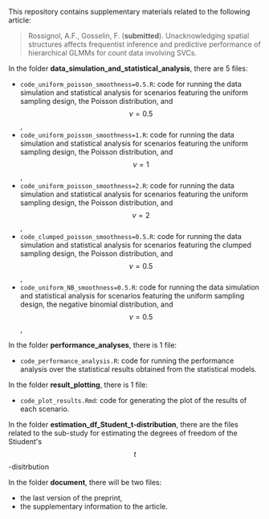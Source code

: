 This repository contains supplementary materials related to the following article:

> Rossignol, A.F., Gosselin, F. (**submitted**). Unacknowledging spatial structures affects frequentist inference and predictive performance of hierarchical GLMMs for count data involving SVCs.

In the folder **data_simulation_and_statistical_analysis**, there are 5 files:

* `code_uniform_poisson_smoothness=0.5.R`: code for running the data simulation and statistical analysis for scenarios featuring the uniform sampling design, the Poisson distribution, and $$\nu = 0.5$$,
* `code_uniform_poisson_smoothness=1.R`: code for running the data simulation and statistical analysis for scenarios featuring the uniform sampling design, the Poisson distribution, and $$\nu = 1$$,
* `code_uniform_poisson_smoothness=2.R`: code for running the data simulation and statistical analysis for scenarios featuring the uniform sampling design, the Poisson distribution, and $$\nu = 2$$,
* `code_clumped_poisson_smoothness=0.5.R`: code for running the data simulation and statistical analysis for scenarios featuring the clumped sampling design, the Poisson distribution, and $$\nu = 0.5$$,
* `code_uniform_NB_smoothness=0.5.R`: code for running the data simulation and statistical analysis for scenarios featuring the uniform sampling design, the negative binomial distribution, and $$\nu = 0.5$$,

In the folder **performance_analyses**, there is 1 file: 
* `code_performance_analysis.R`: code for running the performance analysis over the statistical results obtained from the statistical models.

In the folder **result_plotting**, there is 1 file: 
* `code_plot_results.Rmd`: code for generating the plot of the results of each scenario.

In the folder **estimation_df_Student_t-distribution**, there are the files related to the sub-study for estimating the degrees of freedom of the Stiudent's $$t$$-disitrbution

In the folder **document**, there will be two files:

* the last version of the preprint,
* the supplementary information to the article.
